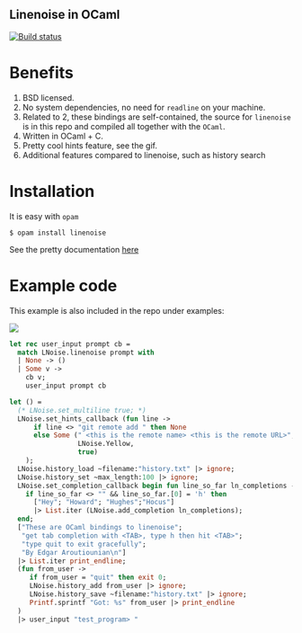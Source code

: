 Linenoise in OCaml
--------------------

[![Build status](https://api.travis-ci.com/ocaml-community/ocaml-linenoise.svg?branch=master)](https://travis-ci.com/ocaml-community/ocaml-linenoise)

# Benefits
1. BSD licensed.
2. No system dependencies, no need for `readline` on your machine.
3. Related to 2, these bindings are self-contained, the source for
   `linenoise` is in this repo and compiled all together with the
   `OCaml`.
4. Written in OCaml + C.
5. Pretty cool hints feature, see the gif.
6. Additional features compared to linenoise, such as history search

# Installation

It is easy with `opam`

```shell
$ opam install linenoise
```

See the pretty
documentation [here](https://ocaml-community.github.io/ocaml-linenoise/)

# Example code
This example is also included in the repo under examples:

<p align="center" style='min-width:100%'> 
  <img style='min-width:100%' src='example.gif'/> 
</p>


```ocaml
let rec user_input prompt cb =
  match LNoise.linenoise prompt with
  | None -> ()
  | Some v ->
    cb v;
    user_input prompt cb

let () =
  (* LNoise.set_multiline true; *)
  LNoise.set_hints_callback (fun line ->
      if line <> "git remote add " then None
      else Some (" <this is the remote name> <this is the remote URL>",
                 LNoise.Yellow,
                 true)
    );
  LNoise.history_load ~filename:"history.txt" |> ignore;
  LNoise.history_set ~max_length:100 |> ignore;
  LNoise.set_completion_callback begin fun line_so_far ln_completions ->
    if line_so_far <> "" && line_so_far.[0] = 'h' then
      ["Hey"; "Howard"; "Hughes";"Hocus"]
      |> List.iter (LNoise.add_completion ln_completions);
  end;
  ["These are OCaml bindings to linenoise";
   "get tab completion with <TAB>, type h then hit <TAB>";
   "type quit to exit gracefully";
   "By Edgar Aroutiounian\n"]
  |> List.iter print_endline;
  (fun from_user ->
     if from_user = "quit" then exit 0;
     LNoise.history_add from_user |> ignore;
     LNoise.history_save ~filename:"history.txt" |> ignore;
     Printf.sprintf "Got: %s" from_user |> print_endline
  )
  |> user_input "test_program> "
```
